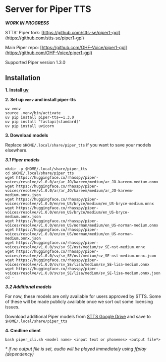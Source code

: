 # Server for Piper TTS

___WORK IN PROGRESS___

STTS' Piper fork: [https://github.com/stts-se/piper1-gpl](https://github.com/stts-se/piper1-gpl)

Main Piper repo: [https://github.com/OHF-Voice/piper1-gpl](https://github.com/OHF-Voice/piper1-gpl)

Supported Piper version 1.3.0


## Installation

**1. Install [uv](https://docs.astral.sh/uv/getting-started/installation)**

**2. Set up `venv` and install piper-tts**


```
uv venv
source .venv/bin/activate
uv pip install piper-tts==1.3.0
uv pip install "fastapi[standard]"
uv pip install uvicorn
```

**3. Download models**

Replace `$HOME/.local/share/piper_tts` if you want to save your models elsewhere.

<!-- In that case, you also have to update `paths` in your config file (see below). -->

___3.1 Piper models___

```
mkdir -p $HOME/.local/share/piper_tts
cd $HOME/.local/share/piper_tts
wget https://huggingface.co/rhasspy/piper-voices/resolve/v1.0.0/ar/ar_JO/kareem/medium/ar_JO-kareem-medium.onnx
wget https://huggingface.co/rhasspy/piper-voices/resolve/v1.0.0/ar/ar_JO/kareem/medium/ar_JO-kareem-medium.onnx.json
wget https://huggingface.co/rhasspy/piper-voices/resolve/v1.0.0/en/en_US/bryce/medium/en_US-bryce-medium.onnx
wget https://huggingface.co/rhasspy/piper-voices/resolve/v1.0.0/en/en_US/bryce/medium/en_US-bryce-medium.onnx.json
wget https://huggingface.co/rhasspy/piper-voices/resolve/v1.0.0/en/en_US/norman/medium/en_US-norman-medium.onnx
wget https://huggingface.co/rhasspy/piper-voices/resolve/v1.0.0/en/en_US/norman/medium/en_US-norman-medium.onnx.json
wget https://huggingface.co/rhasspy/piper-voices/resolve/v1.0.0/sv/sv_SE/nst/medium/sv_SE-nst-medium.onnx
wget https://huggingface.co/rhasspy/piper-voices/resolve/v1.0.0/sv/sv_SE/nst/medium/sv_SE-nst-medium.onnx.json
wget https://huggingface.co/rhasspy/piper-voices/resolve/v1.0.0/sv/sv_SE/lisa/medium/sv_SE-lisa-medium.onnx
wget https://huggingface.co/rhasspy/piper-voices/resolve/v1.0.0/sv/sv_SE/lisa/medium/sv_SE-lisa-medium.onnx.json
cd -
```
___3.2 Additional models___

For now, these models are only available for users approved by STTS. Some of these will be made publicly available once we sort out some licensing issues.

Download additional Piper models from [STTS Google Drive](https://drive.google.com/drive/folders/1quDWeW1Vemky1YFdLv17m8Chtpg7ZPSO?usp=sharing) and save to `$HOME/.local/share/piper_tts`

<!-- Download Deep Phonemizer models from [STTS Google Drive](https://drive.google.com/drive/folders/1XAgg_fu7Ay4eEad0n5WW7m-IX1XKIXNz?usp=sharing) and save to `$HOME/.local/share/deep_phonemizer` -->



**4. Cmdline client**

`bash piper_cli.sh <model name> <input text or phonemes> <output file*>`

_\* if no output file is set, audio will be played immediately using ffplay (dependency)_


<!--
**4. Check config**

Verify paths and other config settings in `config_sample.env`


**5. Server**

___5.1 Start server___

```
uvicorn piper_server:app --env-file config_sample.env --port 8010
```


___5.2 Access server___

Use your browser to go to http://127.0.0.1:8010/docs


___5.3 Audio and other output___

Output files will be in the `output_path` folder defined in the config file, default: `./audio_files`:

* wav – audio output
* json – same as server response

There are currently two ways to listen to the generated audio:

1. Play the file `latest.wav` in your `output_path`
2. Use your browser to copy the `audio` path from the server response, and paste it in the browser's address field as `http://127.0.0.1:8010/static/AUDIOILE.wav` or `http://127.0.0.1:8010/static/latest.wav`

Please note that the server's default setting is to clear the `output_path` on startup. This can be configured in the config file (see `config_sample.json`).

-->

